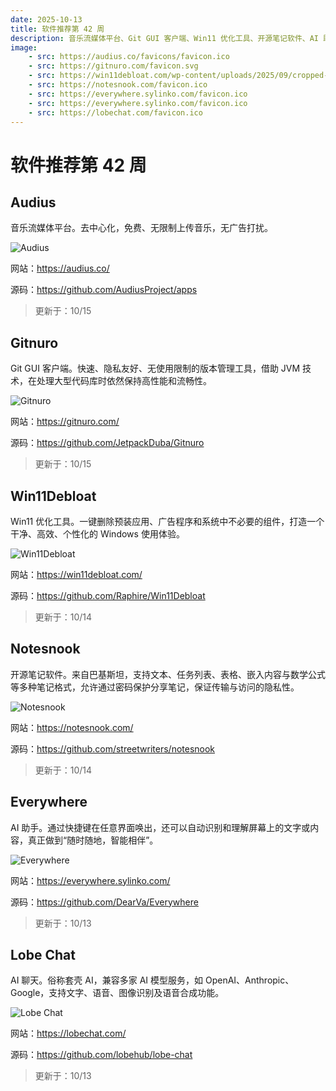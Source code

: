 ```yaml
---
date: 2025-10-13
title: 软件推荐第 42 周
description: 音乐流媒体平台、Git GUI 客户端、Win11 优化工具、开源笔记软件、AI 助手、AI 聊天。
image: 
    - src: https://audius.co/favicons/favicon.ico
    - src: https://gitnuro.com/favicon.svg
    - src: https://win11debloat.com/wp-content/uploads/2025/09/cropped-Win11Debloat-Favicon-32x32.webp
    - src: https://notesnook.com/favicon.ico
    - src: https://everywhere.sylinko.com/favicon.ico
    - src: https://everywhere.sylinko.com/favicon.ico
    - src: https://lobechat.com/favicon.ico
---
```


# 软件推荐第 42 周

## Audius <Badge type="info" text="移动端" /> <Badge type="tip" text="桌面端" />

音乐流媒体平台。去中心化，免费、无限制上传音乐，无广告打扰。

<ClientOnly><Img src="/images/software/2025/42/audius.webp" alt="Audius" /></ClientOnly>

网站：https://audius.co/

源码：https://github.com/AudiusProject/apps

> 更新于：10/15

## Gitnuro <Badge type="tip" text="桌面端" />

Git GUI 客户端。快速、隐私友好、无使用限制的版本管理工具，借助 JVM 技术，在处理大型代码库时依然保持高性能和流畅性。

<ClientOnly><Img src="/images/software/2025/42/gitnuro.webp" alt="Gitnuro" /></ClientOnly>

网站：https://gitnuro.com/

源码：https://github.com/JetpackDuba/Gitnuro

> 更新于：10/15

## Win11Debloat <Badge type="tip" text="Windows" />

Win11 优化工具。一键删除预装应用、广告程序和系统中不必要的组件，打造一个干净、高效、个性化的 Windows 使用体验。

<ClientOnly><Img src="/images/software/2025/42/win-11-debloat.webp" alt="Win11Debloat" /></ClientOnly>

网站：https://win11debloat.com/

源码：https://github.com/Raphire/Win11Debloat

> 更新于：10/14

## Notesnook <Badge type="info" text="移动端" /> <Badge type="tip" text="桌面端" /> <Badge type="danger" text="扩展程序" />

开源笔记软件。来自巴基斯坦，支持文本、任务列表、表格、嵌入内容与数学公式等多种笔记格式，允许通过密码保护分享笔记，保证传输与访问的隐私性。

<ClientOnly><Img src="/images/software/2025/42/notesnook.webp" alt="Notesnook" /></ClientOnly>

网站：https://notesnook.com/

源码：https://github.com/streetwriters/notesnook

> 更新于：10/14

## Everywhere <Badge type="tip" text="Windows" />

AI 助手。通过快捷键在任意界面唤出，还可以自动识别和理解屏幕上的文字或内容，真正做到“随时随地，智能相伴”。

<ClientOnly><Img src="/images/software/2025/42/everywhere.webp" alt="Everywhere" /></ClientOnly>

网站：https://everywhere.sylinko.com/

源码：https://github.com/DearVa/Everywhere

> 更新于：10/13

## Lobe Chat <Badge type="warning" text="Web" /> <Badge type="tip" text="桌面端" />

AI 聊天。俗称套壳 AI，兼容多家 AI 模型服务，如 OpenAI、Anthropic、Google，支持文字、语音、图像识别及语音合成功能。

<ClientOnly><Img src="/images/software/2025/42/lobe-chat.webp" alt="Lobe Chat" /></ClientOnly>

网站：https://lobechat.com/

源码：https://github.com/lobehub/lobe-chat

> 更新于：10/13